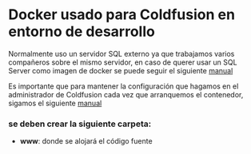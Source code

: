 # Docker usado para Coldfusion en entorno de desarrollo

Normalmente uso un servidor SQL externo ya que trabajamos varios compañeros sobre el mismo servidor, en caso de querer usar un SQL Server como imagen de docker se puede seguir el siguiente [manual](https://coldfusion.adobe.com/2020/01/creating-development-environment-workflow-solo-small-team-development-using-coldfusion-ms-sql-server-docker-compose-part-1/) 

Es importante que para mantener la configuración que hagamos en el administrador de Coldfusion cada vez que arranquemos el contenedor, sigamos el siguiente [manual](https://coldfusion.adobe.com/2020/03/part-2-creating-development-environment-workflow-solo-small-team-development-using-coldfusion-ms-sql-server-docker-compose/)


### se deben crear la siguiente carpeta:
* **www**: donde se alojará el código fuente